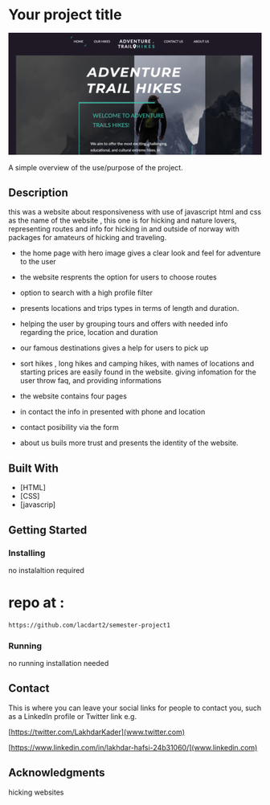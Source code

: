 # Your project title

![semester project1 homepage screenshot](images/readme-image.png) [](README.md)

A simple overview of the use/purpose of the project.

## Description

this was a website about responsiveness with use of javascript html and css
as the name of the website , this one is for hicking and nature lovers, representing routes and info for hicking in and outside of norway with packages for amateurs of hicking and traveling.

- the home page with hero image gives a clear look and feel for adventure to the user
- the website resprents the option for users to choose routes
- option to search with a high profile filter
- presents locations and trips types in terms of length and duration.

- helping the user by grouping tours and offers with needed info regarding the price, location and duration
- our famous destinations gives a help for users to pick up
- sort hikes , long hikes and camping hikes, with names of locations and starting prices are easily found in the website.
  giving infomation for the user throw faq, and providing informations

- the website contains four pages
- in contact the info in presented with phone and location
- contact posibility via the form
- about us buils more trust and presents the identity of the website.

## Built With

- [HTML]
- [CSS]
- [javascrip]

## Getting Started

### Installing

no instalaltion required

# repo at :

```bash
https://github.com/lacdart2/semester-project1
```

### Running

no running installation needed

## Contact

This is where you can leave your social links for people to contact you, such as a LinkedIn profile or Twitter link e.g.

[https://twitter.com/LakhdarKader](www.twitter.com)

[https://www.linkedin.com/in/lakhdar-hafsi-24b31060/](www.linkedin.com)

## Acknowledgments

hicking websites
